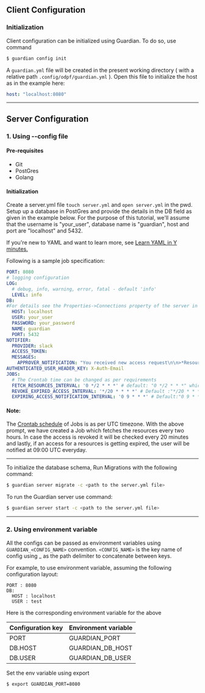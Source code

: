 ## Client Configuration

### Initialization
Client configuration can be initialized using Guardian.
To do so, use command
```bash
$ guardian config init
``` 
A `guardian.yml` file will be created in the present working directory ( with a relative path `.config/odpf/guardian.yml` ). Open this file to initialize the host as in the example here: 

```yaml
host: "localhost:8080"
```
---
## Server Configuration

### 1. Using --config file
#### Pre-requisites
- Git
- PostGres
- Golang

#### Initialization
Create a server.yml file `touch server.yml` and `open server.yml` in the pwd. Setup up a database in PostGres and provide the details in the DB field as given in the example below. For the purpose of this tutorial, we'll assume that the username is "your_user", database name is "guardian", host and port are "localhost" and 5432.

If you're new to YAML and want to learn more, see [Learn YAML in Y minutes.](https://learnxinyminutes.com/docs/yaml/)

Following is a sample job specification:

```yaml
PORT: 8080
# logging configuration
LOG:
  # debug, info, warning, error, fatal - default 'info'
  LEVEL: info
DB:                     
#For details see the Properties->Connections property of the server in PGAdmin tool
  HOST: localhost      
  USER: your_user
  PASSWORD: your_password
  NAME: guardian
  PORT: 5432          
NOTIFIER:
  PROVIDER: slack
  ACCESS_TOKEN: 
  MESSAGES:
    APPROVER_NOTIFICATION: "You received new access request\n\n>*Resource Name*: `{{.resource_name}}`\n>*Access Level*: `{{.role}}`\n>*Requested for*: `{{.requestor}}`\n\nPlease visit https://console-beta.data.integration.golabs.io/dataaccess/manage-requests/{{.appeal_id}} to approve/reject the request."
AUTHENTICATED_USER_HEADER_KEY: X-Auth-Email
JOBS:
  # The Crontab time can be changed as per requirements
  FETCH_RESOURCES_INTERVAL: '0 */2 * * *' # default: "0 */2 * * *" which means "At minute 0 past every 2nd hour"
  REVOKE_EXPIRED_ACCESS_INTERVAL: '*/20 * * * *' # Default :"*/20 * * * *" meaning “At every 20th minute" 
  EXPIRING_ACCESS_NOTIFICATION_INTERVAL: '0 9 * * *' # Default:"0 9 * * *" meaning "At minute 0 past hour 9"
```

#### Note: 
The [Crontab schedule]((https://crontab.guru)) of Jobs is as per UTC timezone. With the above prompt, we have created a Job which fetches the resources every two hours. In case the access is revoked it will be checked every 20 minutes and lastly, if an access for a resources is getting expired, the user will be notified at 09:00 UTC everyday.

---

To initialize the database schema, Run Migrations with the following command:
```sh
$ guardian server migrate -c <path to the server.yml file>
```

To run the Guardian server use command:

```sh
$ guardian server start -c <path to the server.yml file>
```

---
### 2. Using environment variable

All the configs can be passed as environment variables using `GUARDIAN_<CONFIG_NAME>` convention. `<CONFIG_NAME>` is the key name of config using _ as the path delimiter to concatenate between keys.

For example, to use environment variable, assuming the following configuration layout:

```
PORT : 8080
DB:
  HOST : localhost
  USER : test 
```
Here is the corresponding environment variable for the above

Configuration key | Environment variable |
------------------|----------------------|
PORT              | GUARDIAN_PORT        |
DB.HOST           | GUARDIAN_DB_HOST     |
DB.USER           | GUARDIAN_DB_USER     |

Set the env variable using export
```
$ export GUARDIAN_PORT=8080
```



